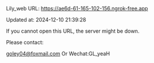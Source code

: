 Lily_web URL: https://ae6d-61-165-102-156.ngrok-free.app

Updated at: 2024-12-10 21:39:28

If you cannot open this URL, the server might be down.

Please contact: 

goley04@foxmail.com Or Wechat:GL_yeaH
